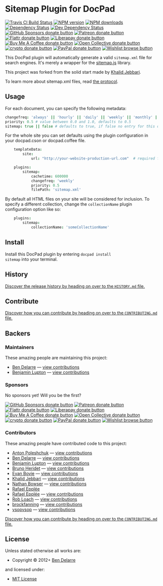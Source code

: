 <!-- TITLE/ -->

<h1>Sitemap Plugin for DocPad</h1>

<!-- /TITLE -->


<!-- BADGES/ -->

<span class="badge-travisci"><a href="http://travis-ci.com/docpad/docpad-plugin-sitemap" title="Check this project's build status on TravisCI"><img src="https://img.shields.io/travis/com/docpad/docpad-plugin-sitemap/master.svg" alt="Travis CI Build Status" /></a></span>
<span class="badge-npmversion"><a href="https://npmjs.org/package/docpad-plugin-sitemap" title="View this project on NPM"><img src="https://img.shields.io/npm/v/docpad-plugin-sitemap.svg" alt="NPM version" /></a></span>
<span class="badge-npmdownloads"><a href="https://npmjs.org/package/docpad-plugin-sitemap" title="View this project on NPM"><img src="https://img.shields.io/npm/dm/docpad-plugin-sitemap.svg" alt="NPM downloads" /></a></span>
<span class="badge-daviddm"><a href="https://david-dm.org/docpad/docpad-plugin-sitemap" title="View the status of this project's dependencies on DavidDM"><img src="https://img.shields.io/david/docpad/docpad-plugin-sitemap.svg" alt="Dependency Status" /></a></span>
<span class="badge-daviddmdev"><a href="https://david-dm.org/docpad/docpad-plugin-sitemap#info=devDependencies" title="View the status of this project's development dependencies on DavidDM"><img src="https://img.shields.io/david/dev/docpad/docpad-plugin-sitemap.svg" alt="Dev Dependency Status" /></a></span>
<br class="badge-separator" />
<span class="badge-githubsponsors"><a href="https://github.com/sponsors/balupton" title="Donate to this project using GitHub Sponsors"><img src="https://img.shields.io/badge/github-donate-yellow.svg" alt="GitHub Sponsors donate button" /></a></span>
<span class="badge-patreon"><a href="https://patreon.com/bevry" title="Donate to this project using Patreon"><img src="https://img.shields.io/badge/patreon-donate-yellow.svg" alt="Patreon donate button" /></a></span>
<span class="badge-flattr"><a href="https://flattr.com/profile/balupton" title="Donate to this project using Flattr"><img src="https://img.shields.io/badge/flattr-donate-yellow.svg" alt="Flattr donate button" /></a></span>
<span class="badge-liberapay"><a href="https://liberapay.com/bevry" title="Donate to this project using Liberapay"><img src="https://img.shields.io/badge/liberapay-donate-yellow.svg" alt="Liberapay donate button" /></a></span>
<span class="badge-buymeacoffee"><a href="https://buymeacoffee.com/balupton" title="Donate to this project using Buy Me A Coffee"><img src="https://img.shields.io/badge/buy%20me%20a%20coffee-donate-yellow.svg" alt="Buy Me A Coffee donate button" /></a></span>
<span class="badge-opencollective"><a href="https://opencollective.com/bevry" title="Donate to this project using Open Collective"><img src="https://img.shields.io/badge/open%20collective-donate-yellow.svg" alt="Open Collective donate button" /></a></span>
<span class="badge-crypto"><a href="https://bevry.me/crypto" title="Donate to this project using Cryptocurrency"><img src="https://img.shields.io/badge/crypto-donate-yellow.svg" alt="crypto donate button" /></a></span>
<span class="badge-paypal"><a href="https://bevry.me/paypal" title="Donate to this project using Paypal"><img src="https://img.shields.io/badge/paypal-donate-yellow.svg" alt="PayPal donate button" /></a></span>
<span class="badge-wishlist"><a href="https://bevry.me/wishlist" title="Buy an item on our wishlist for us"><img src="https://img.shields.io/badge/wishlist-donate-yellow.svg" alt="Wishlist browse button" /></a></span>

<!-- /BADGES -->


This DocPad plugin will automatically generate a valid `sitemap.xml` file for search engines. It's merely a wrapper for the [sitemap.js](https://github.com/ekalinin/sitemap.js) library.

This project was forked from the solid start made by [Khalid Jebbari](https://github.com/DjebbZ/docpad-plugin-sitemap).

To learn more about sitemap.xml files, read [the protocol](http://www.sitemaps.org/).





## Usage

For each document, you can specify the following metadata:

``` coffee
changefreq: 'always' || 'hourly' || 'daily' || 'weekly' || 'monthly' || 'yearly' || 'never' # Change frequency, defaults to 'weekly'
priority: 0.5 # value between 0.0 and 1.0, defaults to 0.5
sitemap: true || false # defaults to true, if false no entry for this document will be generated
```

For the whole site you can set defaults using the plugin configuration in your docpad.cson or docpad.coffee file.

``` coffee
	templateData:
		site:
			url: "http://your-website-production-url.com"  # required for sitemap

	plugins:
		sitemap:
			cachetime: 600000
			changefreq: 'weekly'
			priority: 0.5
			filePath: 'sitemap.xml'
```


By default all HTML files on your site will be considered for inclusion. To specify a different collection, change the `collectionName` plugin configuration option like so:

``` coffee
	plugins:
		sitemap:
			collectionName: 'someCollectionName'
```













<!-- INSTALL/ -->

<h2>Install</h2>

Install this DocPad plugin by entering <code>docpad install sitemap</code> into your terminal.

<!-- /INSTALL -->


<!-- HISTORY/ -->

<h2>History</h2>

<a href="https://github.com/docpad/docpad-plugin-sitemap/blob/master/HISTORY.md#files">Discover the release history by heading on over to the <code>HISTORY.md</code> file.</a>

<!-- /HISTORY -->


<!-- CONTRIBUTE/ -->

<h2>Contribute</h2>

<a href="https://github.com/docpad/docpad-plugin-sitemap/blob/master/CONTRIBUTING.md#files">Discover how you can contribute by heading on over to the <code>CONTRIBUTING.md</code> file.</a>

<!-- /CONTRIBUTE -->


<!-- BACKERS/ -->

<h2>Backers</h2>

<h3>Maintainers</h3>

These amazing people are maintaining this project:

<ul><li><a href="http://www.delarre.net">Ben Delarre</a> — <a href="https://github.com/docpad/docpad-plugin-sitemap/commits?author=benjamind" title="View the GitHub contributions of Ben Delarre on repository docpad/docpad-plugin-sitemap">view contributions</a></li>
<li><a href="https://github.com/balupton">Benjamin Lupton</a> — <a href="https://github.com/docpad/docpad-plugin-sitemap/commits?author=balupton" title="View the GitHub contributions of Benjamin Lupton on repository docpad/docpad-plugin-sitemap">view contributions</a></li></ul>

<h3>Sponsors</h3>

No sponsors yet! Will you be the first?

<span class="badge-githubsponsors"><a href="https://github.com/sponsors/balupton" title="Donate to this project using GitHub Sponsors"><img src="https://img.shields.io/badge/github-donate-yellow.svg" alt="GitHub Sponsors donate button" /></a></span>
<span class="badge-patreon"><a href="https://patreon.com/bevry" title="Donate to this project using Patreon"><img src="https://img.shields.io/badge/patreon-donate-yellow.svg" alt="Patreon donate button" /></a></span>
<span class="badge-flattr"><a href="https://flattr.com/profile/balupton" title="Donate to this project using Flattr"><img src="https://img.shields.io/badge/flattr-donate-yellow.svg" alt="Flattr donate button" /></a></span>
<span class="badge-liberapay"><a href="https://liberapay.com/bevry" title="Donate to this project using Liberapay"><img src="https://img.shields.io/badge/liberapay-donate-yellow.svg" alt="Liberapay donate button" /></a></span>
<span class="badge-buymeacoffee"><a href="https://buymeacoffee.com/balupton" title="Donate to this project using Buy Me A Coffee"><img src="https://img.shields.io/badge/buy%20me%20a%20coffee-donate-yellow.svg" alt="Buy Me A Coffee donate button" /></a></span>
<span class="badge-opencollective"><a href="https://opencollective.com/bevry" title="Donate to this project using Open Collective"><img src="https://img.shields.io/badge/open%20collective-donate-yellow.svg" alt="Open Collective donate button" /></a></span>
<span class="badge-crypto"><a href="https://bevry.me/crypto" title="Donate to this project using Cryptocurrency"><img src="https://img.shields.io/badge/crypto-donate-yellow.svg" alt="crypto donate button" /></a></span>
<span class="badge-paypal"><a href="https://bevry.me/paypal" title="Donate to this project using Paypal"><img src="https://img.shields.io/badge/paypal-donate-yellow.svg" alt="PayPal donate button" /></a></span>
<span class="badge-wishlist"><a href="https://bevry.me/wishlist" title="Buy an item on our wishlist for us"><img src="https://img.shields.io/badge/wishlist-donate-yellow.svg" alt="Wishlist browse button" /></a></span>

<h3>Contributors</h3>

These amazing people have contributed code to this project:

<ul><li><a href="https://github.com/apoleshchuk">Anton Poleshchuk</a> — <a href="https://github.com/docpad/docpad-plugin-sitemap/commits?author=apoleshchuk" title="View the GitHub contributions of Anton Poleshchuk on repository docpad/docpad-plugin-sitemap">view contributions</a></li>
<li><a href="http://www.delarre.net">Ben Delarre</a> — <a href="https://github.com/docpad/docpad-plugin-sitemap/commits?author=benjamind" title="View the GitHub contributions of Ben Delarre on repository docpad/docpad-plugin-sitemap">view contributions</a></li>
<li><a href="https://github.com/balupton">Benjamin Lupton</a> — <a href="https://github.com/docpad/docpad-plugin-sitemap/commits?author=balupton" title="View the GitHub contributions of Benjamin Lupton on repository docpad/docpad-plugin-sitemap">view contributions</a></li>
<li><a href="https://github.com/Delapouite">Bruno Heridet</a> — <a href="https://github.com/docpad/docpad-plugin-sitemap/commits?author=Delapouite" title="View the GitHub contributions of Bruno Heridet on repository docpad/docpad-plugin-sitemap">view contributions</a></li>
<li><a href="https://github.com/phaseOne">Evan Bovie</a> — <a href="https://github.com/docpad/docpad-plugin-sitemap/commits?author=phaseOne" title="View the GitHub contributions of Evan Bovie on repository docpad/docpad-plugin-sitemap">view contributions</a></li>
<li><a href="https://github.com/DjebbZ">Khalid Jebbari</a> — <a href="https://github.com/docpad/docpad-plugin-sitemap/commits?author=DjebbZ" title="View the GitHub contributions of Khalid Jebbari on repository docpad/docpad-plugin-sitemap">view contributions</a></li>
<li><a href="https://github.com/nathanbowser">Nathan Bowser</a> — <a href="https://github.com/docpad/docpad-plugin-sitemap/commits?author=nathanbowser" title="View the GitHub contributions of Nathan Bowser on repository docpad/docpad-plugin-sitemap">view contributions</a></li>
<li><a href="http://raffomania.github.io">Rafael Epplée</a></li>
<li><a href="https://github.com/raffomania">Rafael Epplée</a> — <a href="https://github.com/docpad/docpad-plugin-sitemap/commits?author=raffomania" title="View the GitHub contributions of Rafael Epplée on repository docpad/docpad-plugin-sitemap">view contributions</a></li>
<li><a href="https://github.com/RobLoach">Rob Loach</a> — <a href="https://github.com/docpad/docpad-plugin-sitemap/commits?author=RobLoach" title="View the GitHub contributions of Rob Loach on repository docpad/docpad-plugin-sitemap">view contributions</a></li>
<li><a href="https://github.com/brockfanning">brockfanning</a> — <a href="https://github.com/docpad/docpad-plugin-sitemap/commits?author=brockfanning" title="View the GitHub contributions of brockfanning on repository docpad/docpad-plugin-sitemap">view contributions</a></li>
<li><a href="https://github.com/vsopvsop">vsopvsop</a> — <a href="https://github.com/docpad/docpad-plugin-sitemap/commits?author=vsopvsop" title="View the GitHub contributions of vsopvsop on repository docpad/docpad-plugin-sitemap">view contributions</a></li></ul>

<a href="https://github.com/docpad/docpad-plugin-sitemap/blob/master/CONTRIBUTING.md#files">Discover how you can contribute by heading on over to the <code>CONTRIBUTING.md</code> file.</a>

<!-- /BACKERS -->


<!-- LICENSE/ -->

<h2>License</h2>

Unless stated otherwise all works are:

<ul><li>Copyright &copy; 2012+ <a href="http://www.delarre.net">Ben Delarre</a></li></ul>

and licensed under:

<ul><li><a href="http://spdx.org/licenses/MIT.html">MIT License</a></li></ul>

<!-- /LICENSE -->
